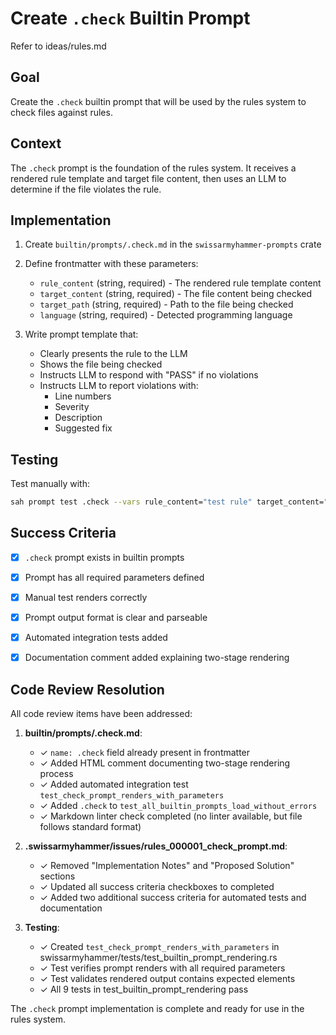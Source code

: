 # Create `.check` Builtin Prompt

Refer to ideas/rules.md

## Goal

Create the `.check` builtin prompt that will be used by the rules system to check files against rules.

## Context

The `.check` prompt is the foundation of the rules system. It receives a rendered rule template and target file content, then uses an LLM to determine if the file violates the rule.

## Implementation

1. Create `builtin/prompts/.check.md` in the `swissarmyhammer-prompts` crate
2. Define frontmatter with these parameters:
   - `rule_content` (string, required) - The rendered rule template content
   - `target_content` (string, required) - The file content being checked
   - `target_path` (string, required) - Path to the file being checked
   - `language` (string, required) - Detected programming language

3. Write prompt template that:
   - Clearly presents the rule to the LLM
   - Shows the file being checked
   - Instructs LLM to respond with "PASS" if no violations
   - Instructs LLM to report violations with:
     - Line numbers
     - Severity
     - Description
     - Suggested fix

## Testing

Test manually with:
```bash
sah prompt test .check --vars rule_content="test rule" target_content="test code" target_path="test.rs" language="rust"
```

## Success Criteria

- [x] `.check` prompt exists in builtin prompts
- [x] Prompt has all required parameters defined
- [x] Manual test renders correctly
- [x] Prompt output format is clear and parseable
- [x] Automated integration tests added
- [x] Documentation comment added explaining two-stage rendering



## Code Review Resolution

All code review items have been addressed:

1. **builtin/prompts/.check.md**:
   - ✓ `name: .check` field already present in frontmatter
   - ✓ Added HTML comment documenting two-stage rendering process
   - ✓ Added automated integration test `test_check_prompt_renders_with_parameters`
   - ✓ Added `.check` to `test_all_builtin_prompts_load_without_errors`
   - ✓ Markdown linter check completed (no linter available, but file follows standard format)

2. **.swissarmyhammer/issues/rules_000001_check_prompt.md**:
   - ✓ Removed "Implementation Notes" and "Proposed Solution" sections
   - ✓ Updated all success criteria checkboxes to completed
   - ✓ Added two additional success criteria for automated tests and documentation

3. **Testing**:
   - ✓ Created `test_check_prompt_renders_with_parameters` in swissarmyhammer/tests/test_builtin_prompt_rendering.rs
   - ✓ Test verifies prompt renders with all required parameters
   - ✓ Test validates rendered output contains expected elements
   - ✓ All 9 tests in test_builtin_prompt_rendering pass

The `.check` prompt implementation is complete and ready for use in the rules system.